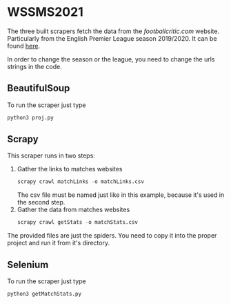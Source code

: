 # WSSMS2021
The three built scrapers fetch the data from the *footballcritic.com* website.
Particularly from the English Premier League season 2019/2020. It can be found [here](https://www.footballcritic.com/premier-league/season-2019-2020/matches/2/21558).

In order to change the season or the league, you need to change the urls strings in the code.

## BeautifulSoup
To run the scraper just type
```python
python3 proj.py
```

## Scrapy
This scraper runs in two steps:
1. Gather the links to matches websites
    ```python
    scrapy crawl matchLinks -o matchLinks.csv
    ```
    The csv file must be named just like in this example, because it's used in the second step.
1. Gather the data from matches websites
    ```python
    scrapy crawl getStats -o matchStats.csv
    ```
The provided files are just the spiders. You need to copy it into the proper project and run it from it's directory.

## Selenium
To run the scraper just type
```python
python3 getMatchStats.py
```
